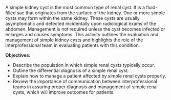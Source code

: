 A simple kidney cyst is the most common type of renal cyst. It is a fluid-filled sac that originates from the surface of the kidney. One or more simple cysts may form within the same kidney. These cysts are usually asymptomatic and detected incidentally upon radiological exams of the abdomen. Management is not required unless the cyst becomes infected or enlarges and causes symptoms. This activity outlines the evaluation and management of simple kidney cysts and highlights the role of the interprofessional team in evaluating patients with this condition.

**Objectives:**
- Describe the population in which simple renal cysts typically occur.
- Outline the differential diagnosis of a simple renal cyst.
- Explain how to manage a patient affected by simple renal cysts properly.
- Review the importance of communication between interprofessional teams in assuring proper diagnosis and management of simple renal cysts, which will improve outcomes for patients.